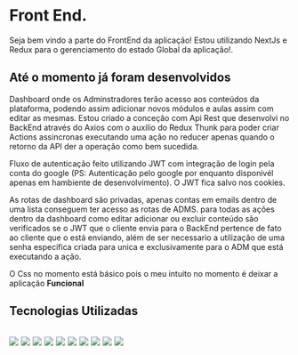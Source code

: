 # Front End.

Seja bem vindo a parte do FrontEnd da aplicação!
Estou utilizando NextJs e Redux para o gerenciamento do estado Global da aplicação!.

## Até o momento já foram desenvolvidos

Dashboard onde os Adminstradores terão acesso aos conteúdos da plataforma, podendo assim adicionar novos módulos e aulas assim com editar as mesmas.
Estou criado a conceção com Api Rest que desenvolvi no BackEnd através do Axios com o auxilio do Redux Thunk para poder criar Actions assincronas executando uma ação no reducer apenas quando o retorno da API der a operação como bem sucedida.

Fluxo de autenticação feito utilizando JWT com integração de login pela conta do google
(PS: Autenticação pelo google por enquanto disponivél apenas em hambiente de desenvolvimento).
O JWT fica salvo nos cookies.

As rotas de dashboard são privadas, apenas contas em emails dentro de uma lista conseguem ter acesso as rotas de ADMS.
para todas as ações dentro da dashboard como editar adicionar ou excluir conteúdo são verificados se o JWT que o cliente envia para o BackEnd pertence de fato ao cliente que o está enviando, além de ser necessario a utilização de uma senha especifica criada para unica e exclusivamente para o ADM que está executando a ação.

O Css no momento está básico pois o meu intuito no momento é deixar a aplicação <strong>Funcional<strong>

<div>
<h2>Tecnologias Utilizadas<h2>
<img src="https://img.shields.io/badge/next.js-000000?style=for-the-badge&logo=nextdotjs&logoColor=white"/>
<img src="https://img.shields.io/badge/TypeScript-007ACC?style=for-the-badge&logo=typescript&logoColor=white"/>
<img src="https://img.shields.io/badge/React-20232A?style=for-the-badge&logo=react&logoColor=61DAFB"/>
<img src="https://img.shields.io/badge/Docker-2CA5E0?style=for-the-badge&logo=docker&logoColor=white"/>
<img src="https://img.shields.io/badge/javascript%20-%23323330.svg?&style=for-the-badge&logo=javascript&logoColor=%23F7DF1E"/>
<img src="https://img.shields.io/badge/Redux-593D88?style=for-the-badge&logo=redux&logoColor=white"/>
<img src="https://img.shields.io/badge/Sass-CC6699?style=for-the-badge&logo=sass&logoColor=white"/>
<img src="https://img.shields.io/badge/html5%20-%23E34F26.svg?&style=for-the-badge&logo=html5&logoColor=white"/>
<img src="https://img.shields.io/badge/css3%20-%231572B6.svg?&style=for-the-badge&logo=css3&logoColor=white"/>
<img src="https://img.shields.io/badge/git%20-%23F05033.svg?&style=for-the-badge&logo=git&logoColor=white"/> 
</div>

